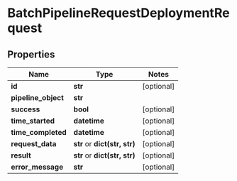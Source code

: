# BatchPipelineRequestDeploymentRequest

## Properties
Name | Type | Notes
------------ | ------------- | -------------
**id** | **str** | [optional] 
**pipeline_object** | **str** | 
**success** | **bool** | [optional] 
**time_started** | **datetime** | [optional] 
**time_completed** | **datetime** | [optional] 
**request_data** | **str** or **dict(str, str)** | [optional] 
**result** | **str** or **dict(str, str)** | [optional] 
**error_message** | **str** | [optional] 


